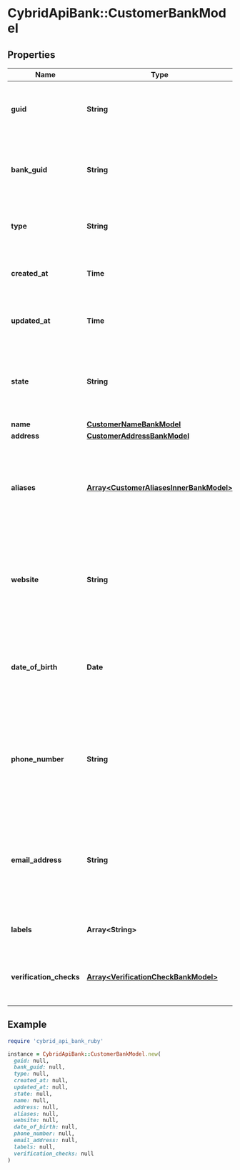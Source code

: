 # CybridApiBank::CustomerBankModel

## Properties

| Name | Type | Description | Notes |
| ---- | ---- | ----------- | ----- |
| **guid** | **String** | Auto-generated unique identifier for the customer. | [optional] |
| **bank_guid** | **String** | Auto-generated unique identifier for the customer&#39;s bank. | [optional] |
| **type** | **String** | The customer type; one of business or individual. | [optional] |
| **created_at** | **Time** | ISO8601 datetime the record was created at. | [optional] |
| **updated_at** | **Time** | ISO8601 datetime the record was last updated at. | [optional] |
| **state** | **String** | The customer state; one of storing, unverified, verified, rejected, or frozen. | [optional] |
| **name** | [**CustomerNameBankModel**](CustomerNameBankModel.md) |  | [optional] |
| **address** | [**CustomerAddressBankModel**](CustomerAddressBankModel.md) |  | [optional] |
| **aliases** | [**Array&lt;CustomerAliasesInnerBankModel&gt;**](CustomerAliasesInnerBankModel.md) | The customer&#39;s aliases. Only available for GET operations when &#39;include_pii&#39; is set. | [optional] |
| **website** | **String** | The customer&#39;s website. Only available for GET operations when &#39;include_pii&#39; is set. | [optional] |
| **date_of_birth** | **Date** | The customer&#39;s DOB. Only available for GET operations when &#39;include_pii&#39; is set. | [optional] |
| **phone_number** | **String** | The customer&#39;s phone number. Only available for GET operations when &#39;include_pii&#39; is set. | [optional] |
| **email_address** | **String** | The customer&#39;s email address. Only available for GET operations when &#39;include_pii&#39; is set. | [optional] |
| **labels** | **Array&lt;String&gt;** | The labels associated with the customer. | [optional] |
| **verification_checks** | [**Array&lt;VerificationCheckBankModel&gt;**](VerificationCheckBankModel.md) | The verification checks associated with the customer. | [optional] |

## Example

```ruby
require 'cybrid_api_bank_ruby'

instance = CybridApiBank::CustomerBankModel.new(
  guid: null,
  bank_guid: null,
  type: null,
  created_at: null,
  updated_at: null,
  state: null,
  name: null,
  address: null,
  aliases: null,
  website: null,
  date_of_birth: null,
  phone_number: null,
  email_address: null,
  labels: null,
  verification_checks: null
)
```

